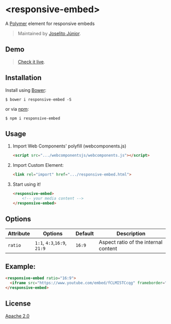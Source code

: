 # &lt;responsive-embed&gt;

A [Polymer](http://polymer-project.org) element for responsive embeds

> Maintained by [Joselito Júnior](https://github.com/joselitojunior1).

## Demo

> [Check it live](https://joselito.ninja/responsive-embed/).

## Installation

Install using [Bower](http://bower.io):

```shell
$ bower i responsive-embed -S
```

or via [npm](http://npmjs.com):
```shell
$ npm i responsive-embed
```

## Usage

1. Import Web Components' polyfill (webcomponents.js)

    ```html
    <script src=".../webcomponentsjs/webcomponents.js"></script>
    ```

2. Import Custom Element:

    ```html
    <link rel="import" href=".../responsive-embed.html">
    ```

3. Start using it!

    ```html
    <responsive-embed>
        <!-- your media content -->
    </responsive-embed>
    ```

## Options

Attribute  | Options                   | Default             | Description
---        | ---                       | ---                 | ---
`ratio`      | `1:1`, `4:3`,`16:9`, `21:9`                  | `16:9`                  | Aspect ratio of the internal content

## Example:

```html
<responsive-embed ratio="16:9">
  <iframe src="https://www.youtube.com/embed/fCLMI5TCcqg" frameborder="0" allowfullscreen></iframe>
</responsive-embed>
```

## License

[Apache 2.0](http://www.apache.org/licenses/LICENSE-2.0)
